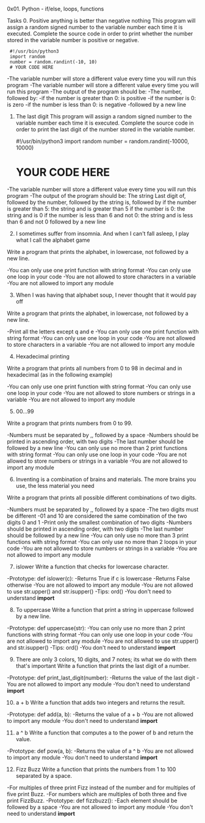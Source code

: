 0x01. Python - if/else, loops, functions

Tasks
0. Positive anything is better than negative nothing
   This program will assign a random signed number to the variable number each time it is executed. Complete the source code in order to print whether the number stored in the variable number is positive or negative.

     #!/usr/bin/python3
     import random
     number = random.randint(-10, 10)
     # YOUR CODE HERE

-The variable number will store a different value every time you will run this program
-The variable number will store a different value every time you will run this program
-The output of the program should be:
     -The number, followed by:
     	  -if the number is greater than 0: is positive
	  -if the number is 0: is zero
	  -if the number is less than 0: is negative
     -followed by a new line

1. The last digit
   This program will assign a random signed number to the variable number each time it is executed. Complete the source code in order to print the last digit of the number stored in the variable number.

   #!/usr/bin/python3
   import random
   number = random.randint(-10000, 10000)
   # YOUR CODE HERE

-The variable number will store a different value every time you will run this program
-The output of the program should be:
     The string Last digit of, followed by
     the number, followed by
     the string is, followed by
     	 if the number is greater than 5: the string and is greater than 5
	 if the number is 0: the string and is 0
	 if the number is less than 6 and not 0: the string and is less than 6 and not 0
     followed by a new line

2. I sometimes suffer from insomnia. And when I can't fall asleep, I play what I call the alphabet game

Write a program that prints the alphabet, in lowercase, not followed by a new line.

-You can only use one print function with string format
-You can only use one loop in your code
-You are not allowed to store characters in a variable
-You are not allowed to import any module

3. When I was having that alphabet soup, I never thought that it would pay off

Write a program that prints the alphabet, in lowercase, not followed by a new line.

-Print all the letters except q and e
-You can only use one print function with string format
-You can only use one loop in your code
-You are not allowed to store characters in a variable
-You are not allowed to import any module

4. Hexadecimal printing

Write a program that prints all numbers from 0 to 98 in decimal and in hexadecimal (as in the following example)

-You can only use one print function with string format
-You can only use one loop in your code
-You are not allowed to store numbers or strings in a variable
-You are not allowed to import any module

5. 00...99

Write a program that prints numbers from 0 to 99.

-Numbers must be separated by ,, followed by a space
-Numbers should be printed in ascending order, with two digits
-The last number should be followed by a new line
-You can only use no more than 2 print functions with string format
-You can only use one loop in your code
-You are not allowed to store numbers or strings in a variable
-You are not allowed to import any module

6. Inventing is a combination of brains and materials. The more brains you use, the less material you need

Write a program that prints all possible different combinations of two digits.

-Numbers must be separated by ,, followed by a space
-The two digits must be different
-01 and 10 are considered the same combination of the two digits 0 and 1
-Print only the smallest combination of two digits
-Numbers should be printed in ascending order, with two digits
-The last number should be followed by a new line
-You can only use no more than 3 print functions with string format
-You can only use no more than 2 loops in your code
-You are not allowed to store numbers or strings in a variable
-You are not allowed to import any module

7. islower
Write a function that checks for lowercase character.

-Prototype: def islower(c):
-Returns True if c is lowercase
-Returns False otherwise
-You are not allowed to import any module
-You are not allowed to use str.upper() and str.isupper()
-Tips: ord()
-You don't need to understand __import__

8. To uppercase
Write a function that print a string in uppercase followed by a new line.

-Prototype: def uppercase(str):
-You can only use no more than 2 print functions with string format
-You can only use one loop in your code
-You are not allowed to import any module
-You are not allowed to use str.upper() and str.isupper()
-Tips: ord()
-You don't need to understand __import__

9. There are only 3 colors, 10 digits, and 7 notes; its what we do with them that's important
Write a function that prints the last digit of a number.

-Prototype: def print_last_digit(number):
-Returns the value of the last digit
-You are not allowed to import any module
-You don't need to understand __import__

10. a + b
Write a function that adds two integers and returns the result.

-Prototype: def add(a, b):
-Returns the value of a + b
-You are not allowed to import any module
-You don't need to understand __import__

11. a ^ b
Write a function that computes a to the power of b and return the value.

-Prototype: def pow(a, b):
-Returns the value of a ^ b
-You are not allowed to import any module
-You don't need to understand __import__

12. Fizz Buzz
Write a function that prints the numbers from 1 to 100 separated by a space.

-For multiples of three print Fizz instead of the number and for multiples of five print Buzz.
-For numbers which are multiples of both three and five print FizzBuzz.
-Prototype: def fizzbuzz():
-Each element should be followed by a space
-You are not allowed to import any module
-You don't need to understand __import__
